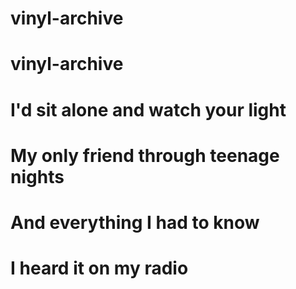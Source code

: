 # vinyl-archive
# vinyl-archive

# I'd sit alone and watch your light
# My only friend through teenage nights
# And everything I had to know
# I heard it on my radio